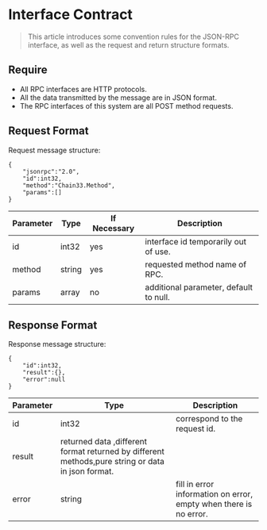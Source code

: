 # Interface Contract
>This article introduces some convention rules for the JSON-RPC interface, as well as the request and return structure formats.


## Require 

- All RPC interfaces are HTTP protocols.
- All the data transmitted by the message are in JSON format.
- The RPC interfaces of this system are all POST method requests.

## Request Format
Request message structure:
```
{
    "jsonrpc":"2.0",
    "id":int32,
    "method":"Chain33.Method",
    "params":[]
}
```

|Parameter|Type|If Necessary|Description|
|---|---|--------|----|
|id|int32|yes|interface id temporarily out of use.|
|method|string|yes|requested method name of RPC.|
|params|array|no|additional parameter, default to null.|

## Response Format
Response message structure:
```
{
    "id":int32,
    "result":{},
    "error":null
}
```
|Parameter|Type|Description|
|---|---|----|
|id|int32|correspond to the request id.|
|result|returned data ,different format returned by different methods,pure string or data in json format.|
|error|string|fill in error information on error, empty when there is no error.|
